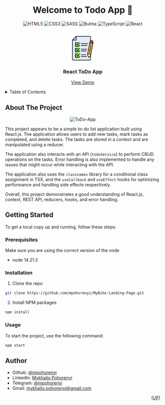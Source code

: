 <a name="readme-top"></a>

<h1 align="center">Welcome to Todo App 👋</h1>
<div align="center">

  ![HTML5](https://img.shields.io/badge/html5-%23E34F26.svg?style=for-the-badge&logo=html5&logoColor=white)
  ![CSS3](https://img.shields.io/badge/css3-%231572B6.svg?style=for-the-badge&logo=css3&logoColor=white)
  ![SASS](https://img.shields.io/badge/SASS-hotpink.svg?style=for-the-badge&logo=SASS&logoColor=white)
  ![Bulma](https://img.shields.io/badge/bulma-00D0B1?style=for-the-badge&logo=bulma&logoColor=white)
  ![TypeScript](https://img.shields.io/badge/typescript-%23007ACC.svg?style=for-the-badge&logo=typescript&logoColor=white)
  ![React](https://img.shields.io/badge/react-%2320232a.svg?style=for-the-badge&logo=react&logoColor=%2361DAFB)
</div>

<!-- PROJECT LOGO -->
<br />
<div align="center">
  <a href="https://github.com/mpohorenyi/MyBike-Landing-Page">
    <img src="public/icons/todo-icon.svg" alt="Logo" width="80" height="80">
  </a>

  <h3 align="center">React ToDo App</h3>

  <p align="center">
    <a href="https://mpohorenyi.github.io/ToDo-App/">View Demo</a>
  </p>
</div>

<!-- TABLE OF CONTENTS -->
<details>
  <summary>Table of Contents</summary>
  <ol>
    <li>
      <a href="#about-the-project">About The Project</a>
    </li>
    <li>
      <a href="#getting-started">Getting Started</a>
      <ul>
        <li><a href="#prerequisites">Prerequisites</a></li>
        <li><a href="#installation">Installation</a></li>
        <li><a href="#usage">Usage</a></li>
      </ul>
    </li>
    <li><a href="#author">Author</a></li>
  </ol>
</details>

<!-- ABOUT THE PROJECT -->
## About The Project
<div align="center">

  ![ToDo-App](https://github.com/mpohorenyi/ToDo-App/assets/116377279/9c0ec9e4-8692-4035-ac92-dafe4bab934a)
</div>

This project appears to be a simple to-do list application built using React.js. The application allows users to add new tasks, mark tasks as completed, and delete tasks. The tasks are stored in a context and are manipulated using a reducer.

The application also interacts with an API (`todoService`) to perform CRUD operations on the tasks. Error handling is also implemented to handle any issues that might occur while interacting with the API.

The application also uses the `classnames` library for a conditional class assignment in TSX, and the `useCallback` and `useEffect` hooks for optimizing performance and handling side effects respectively.

Overall, this project demonstrates a good understanding of React.js, context, REST API, reducers, hooks, and error handling.

<!-- GETTING STARTED -->
## Getting Started

To get a local copy up and running, follow these steps:

### Prerequisites

Make sure you are using the correct version of the node
* node 14.21.3

### Installation

1. Clone the repo
  ```sh
  git clone https://github.com/mpohorenyi/MyBike-Landing-Page.git
  ```
2. Install NPM packages
  ```sh
  npm install
  ```

<!-- USAGE EXAMPLES -->
### Usage

To start the project, use the following command: <br />
  ```sh
  npm start
  ```

## Author

* Github: [@mpohorenyi](https://github.com/mpohorenyi)
* LinkedIn: [Mykhailo Pohorenyi](https://www.linkedin.com/in/mykhailo-pohorenyi/)
* Telegram: [@mpohorenyi](https://t.me/mpohorenyi)
* Gmail: mykhailo.pohorenyi@gmail.com

<p align="right">(<a href="#readme-top">UP</a>)</p>

